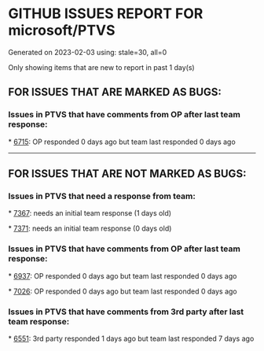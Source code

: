 
# GITHUB ISSUES REPORT FOR microsoft/PTVS


Generated on 2023-02-03 using: stale=30, all=0


Only showing items that are new to report in past 1 day(s)


## FOR ISSUES THAT ARE MARKED AS BUGS:


### Issues in PTVS that have comments from OP after last team response:


\* [6715](https://github.com/microsoft/PTVS/issues/6715 "An error message &quot;This project &quot;PythonApplication3&quot; has a reference to a missing Conda environment &quot;env3&quot;&quot; always pops up when restart the VS."): OP responded 0 days ago but team last responded 0 days ago

---

## FOR ISSUES THAT ARE NOT MARKED AS BUGS:


### Issues in PTVS that need a response from team:


\* [7367](https://github.com/microsoft/PTVS/issues/7367 "No output result after clicking 'Execute Project in Python Interactive'"): needs an initial team response (1 days old)

\* [7371](https://github.com/microsoft/PTVS/issues/7371 "Outdated settings "): needs an initial team response (0 days old)

### Issues in PTVS that have comments from OP after last team response:


\* [6937](https://github.com/microsoft/PTVS/issues/6937 "An error &quot;Cannot access a disposed object...&quot; pops up when save Python Project File."): OP responded 0 days ago but team last responded 0 days ago

\* [7026](https://github.com/microsoft/PTVS/issues/7026 "No intellisense when from 'PYTHONPATH'"): OP responded 0 days ago but team last responded 0 days ago

### Issues in PTVS that have comments from 3rd party after last team response:


\* [6551](https://github.com/microsoft/PTVS/issues/6551 "Navigation bar is not working"): 3rd party responded 1 days ago but team last responded 7 days ago
